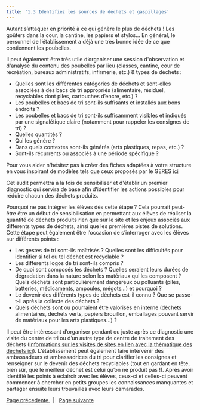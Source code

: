 ```yaml
---
title: '1.3 Identifiez les sources de déchets et gaspillages'
---
```


Autant s’attaquer en priorité à ce qui génère le plus de déchets ! Les goûters dans la cour, la cantine, les papiers et stylos... En général, le personnel de l’établissement a déjà une très bonne idée de ce que contiennent les poubelles. 

Il peut également être très utile d’organiser une session d'observation et d'analyse du contenu des poubelles par lieu (classes, cantine, cour de récréation, bureaux administratifs, infirmerie, etc.) & types de déchets : 

* Quelles sont les différentes catégories de déchets et sont-elles associées à des bacs de tri appropriés (alimentaire, résiduel, recyclables dont piles, cartouches d’encre, etc.) ?
* Les poubelles et bacs de tri sont-ils suffisants et installés aux bons endroits ?
* Les poubelles et bacs de tri sont-ils suffisamment visibles et indiqués par une signalétique claire (notamment pour rappeler les consignes de tri) ?
* Quelles quantités ? 
* Qui les génère ? 
* Dans quels contextes sont-ils générés (arts plastiques, repas, etc.) ?
* Sont-ils récurrents ou associés à une période spécifique ? 

Pour vous aider n'hésitez pas à créer des fiches adaptées à votre structure en vous inspirant de modèles tels que ceux proposés par le GERES [ici](https://www.departement13.fr/fileadmin/user_upload/Education/Colleges/gestion_dechets/modeles.pdf) 

Cet audit permettra à la fois de sensibiliser et d'établir un premier diagnostic qui servira de base afin d’identifier les actions possibles pour réduire chacun des déchets produits.

Pourquoi ne pas intégrer les élèves dès cette étape ? Cela pourrait peut-être être un début de sensibilisation en permettant aux élèves de réaliser la quantité de déchets produits rien que sur le site et les enjeux associés aux différents types de déchets, ainsi que les premières pistes de solutions. Cette étape peut également être l’occasion de s’interroger avec les élèves sur différents points :
* Les gestes de tri sont-ils maîtrisés ? Quelles sont les difficultés pour identifier si tel ou tel déchet est recyclable ?
* Les différents logos de tri sont-ils compris ?
* De quoi sont composés les déchets ? Quelles seraient leurs durées de dégradation dans la nature selon les matériaux qui les composent ? Quels déchets sont particulièrement dangereux ou polluants (piles, batteries, médicaments, ampoules, mégots...) et pourquoi ?
* Le devenir des différents types de déchets est-il connu ? Que se passe-t-il après la collecte des déchets ?
* Quels déchets sont ou pourraient être valorisés en interne (déchets alimentaires, déchets verts, papiers brouillon, emballages pouvant servir de matériaux pour les arts plastiques…) ?

Il peut être intéressant d’organiser pendant ou juste après ce diagnostic une visite du centre de tri ou d’un autre type de centre de traitement des déchets ([Informations sur les visites de sites en lien avec la thématique des déchets ici](https://zerowastetoulouse.org/wiki/kit-pedagogique/organiser-des-visites-de-sites-en-lien-avec-la-thematique-des-dechets)). L’établissement peut également faire intervenir des ambassadeurs et ambassadrices du tri pour clarifier les consignes et renseigner sur le devenir des déchets recyclables (tout en gardant en tête, bien sûr, que le meilleur déchet est celui qu’on ne produit pas !). Après avoir identifié les points à éclaircir avec les élèves, ceux-ci et celles-ci peuvent commencer à chercher en petits groupes les connaissances manquantes et partager ensuite leurs trouvailles avec leurs camarades. 

  [<i class="fa fa-arrow-left" aria-hidden="true"></i> Page précedente  ](https://zerowastetoulouse.org/wiki/kit-pedagogique/methodologie-dun-projet-zero-dechet-a-lecole/definir-lequipe-du-projet-zd)  &nbsp;  |  &nbsp;  [<i class="fa fa-arrow-right" aria-hidden="true"></i> Page suivante  ](https://zerowastetoulouse.org/wiki/kit-pedagogique/methodologie-dun-projet-zero-dechet-a-lecole/1-4-identification-des-actions-possibles-de-reduction-de-dechets)
